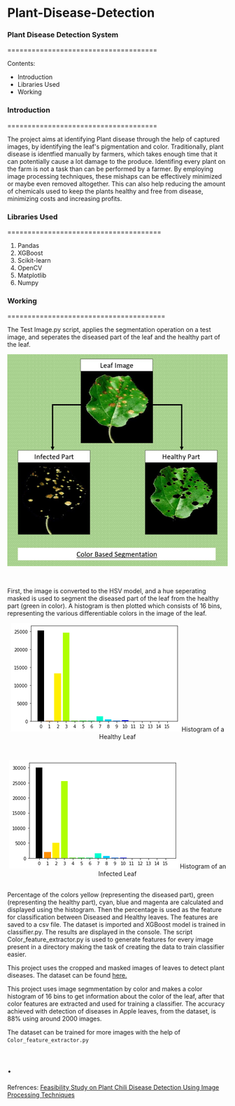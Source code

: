 # Plant-Disease-Detection



### Plant Disease Detection System
=====================================

Contents:
- Introduction
- Libraries Used
- Working

### Introduction
=====================================

The project aims at identifying Plant disease through the help of captured images,
by identifying the leaf's pigmentation and color. Traditionally, plant disease is
identfied manually by farmers, which takes enough time that it can potentially cause
a lot damage to the produce. Identifing every plant on the farm is not a task than can be 
performed by a farmer. By employing image processing techniques, these mishaps
can be effectively minimized or maybe even removed altogether. This can also help 
reducing the amount of chemicals used to keep the plants healthy and free from disease,
minimizing costs and increasing profits.


### Libraries Used
======================================
1. Pandas
2. XGBoost
3. Scikit-learn
4. OpenCV
5. Matplotlib
6. Numpy


### Working
=======================================

The Test Image.py script, applies the segmentation operation on a test image, and seperates the diseased
part of the leaf and the healthy part of the leaf. <br /> 
<p align="center">
  <img src="https://github.com/rrishabh23/Plant-Disease-Detection/blob/master/Docs/seg.jpg" />
</p>
<br /> 

First, the image is converted to the HSV model, and 
a hue seperating masked is used to segment the diseased part of the leaf from the healthy part (green in
color). A histogram is then plotted which consists of 16 bins, representing the various differentiable
colors in the image of the leaf. <br /> 
<p align="center">
  <img src="https://github.com/rrishabh23/Plant-Disease-Detection/blob/master/Docs/Apple%20Healthy.png" />
Histogram of a Healthy Leaf
</p> 

<br /> 
<p align="center">
  <img src="https://github.com/rrishabh23/Plant-Disease-Detection/blob/master/Docs/Apple%20Infected.png" />
Histogram of an Infected Leaf
</p> 

<br /> 
Percentage of the colors yellow (representing the diseased part), green
(representing the healthy part), cyan, blue and magenta are calculated and displayed using the histogram.
Then the percentage is used as the feature for classification between Diseased and Healthy leaves. The features
are saved to a csv file. The dataset is imported and XGBoost model is trained in classifier.py. The results are 
displayed in the console. 
The script Color_feature_extractor.py is used to generate features for every image present in a directory making 
the task of creating the data to train classifier easier.



This project uses the cropped and masked images of leaves to detect plant diseases. The dataset can be found [here.](https://github.com/johri002/Automatic-leaf-infection-identifier/tree/master/Image%20Dataset)

This project uses image segmmentation by color and makes a color histogram of 16 bins to get information about the color of the leaf, after that color features are extracted and used for training a classifier. The accuracy achieved with detection of diseases in Apple leaves, from the dataset, is 88% using around 2000 images.

The dataset can be trained for more images with the help of ```Color_feature_extractor.py```



.
===========================================



Refrences: 
[Feasibility Study on Plant Chili Disease Detection Using Image Processing Techniques](https://ieeexplore.ieee.org/document/6169716)

